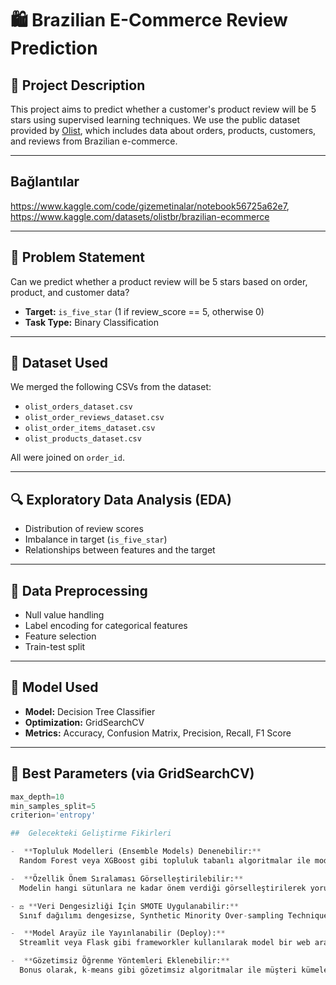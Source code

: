 # 🛍️ Brazilian E-Commerce Review Prediction

## 📌 Project Description

This project aims to predict whether a customer's product review will be 5 stars using supervised learning techniques. We use the public dataset provided by [Olist](https://www.kaggle.com/datasets/olistbr/brazilian-ecommerce), which includes data about orders, products, customers, and reviews from Brazilian e-commerce.

---

## Bağlantılar
https://www.kaggle.com/code/gizemetinalar/notebook56725a62e7,
https://www.kaggle.com/datasets/olistbr/brazilian-ecommerce

---


## 🧠 Problem Statement

Can we predict whether a product review will be 5 stars based on order, product, and customer data?

- **Target:** `is_five_star` (1 if review_score == 5, otherwise 0)
- **Task Type:** Binary Classification

---

## 📂 Dataset Used

We merged the following CSVs from the dataset:

- `olist_orders_dataset.csv`
- `olist_order_reviews_dataset.csv`
- `olist_order_items_dataset.csv`
- `olist_products_dataset.csv`

All were joined on `order_id`.

---

## 🔍 Exploratory Data Analysis (EDA)

- Distribution of review scores
- Imbalance in target (`is_five_star`)
- Relationships between features and the target

---

## 🧹 Data Preprocessing

- Null value handling
- Label encoding for categorical features
- Feature selection
- Train-test split

---

## 🤖 Model Used

- **Model:** Decision Tree Classifier
- **Optimization:** GridSearchCV
- **Metrics:** Accuracy, Confusion Matrix, Precision, Recall, F1 Score

---

## 🎯 Best Parameters (via GridSearchCV)

```python
max_depth=10  
min_samples_split=5  
criterion='entropy'

##  Gelecekteki Geliştirme Fikirleri

-  **Topluluk Modelleri (Ensemble Models) Denenebilir:**  
  Random Forest veya XGBoost gibi topluluk tabanlı algoritmalar ile modelin genel doğruluğu ve genelleme kapasitesi artırılabilir.

-  **Özellik Önem Sıralaması Görselleştirilebilir:**  
  Modelin hangi sütunlara ne kadar önem verdiği görselleştirilerek yorumlama yapılabilir. Bu sayede sadeleştirme (feature selection) uygulanabilir.

- ⚖ **Veri Dengesizliği İçin SMOTE Uygulanabilir:**  
  Sınıf dağılımı dengesizse, Synthetic Minority Over-sampling Technique (SMOTE) yöntemi ile veri artırma yapılabilir.

-  **Model Arayüz ile Yayınlanabilir (Deploy):**  
  Streamlit veya Flask gibi frameworkler kullanılarak model bir web arayüzüne entegre edilebilir ve kullanıcıların canlı tahmin yapması sağlanabilir.

-  **Gözetimsiz Öğrenme Yöntemleri Eklenebilir:**  
  Bonus olarak, k-means gibi gözetimsiz algoritmalar ile müşteri kümelendirme veya ürün segmentasyonu yapılabilir.

